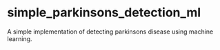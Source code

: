 # simple_parkinsons_detection_ml
A simple implementation of detecting parkinsons disease using machine learning.
